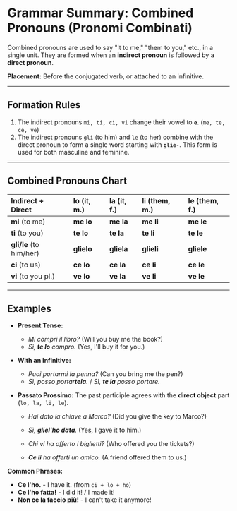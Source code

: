 
# Grammar Summary: Combined Pronouns (Pronomi Combinati)

Combined pronouns are used to say "it to me," "them to you," etc., in a single unit. They are formed when an **indirect pronoun** is followed by a **direct pronoun**.

**Placement:** Before the conjugated verb, or attached to an infinitive.

---

## Formation Rules

1.  The indirect pronouns `mi, ti, ci, vi` change their vowel to **`e`**. (`me, te, ce, ve`)
2.  The indirect pronouns `gli` (to him) and `le` (to her) combine with the direct pronoun to form a single word starting with **`glie-`**. This form is used for both masculine and feminine.

---

## Combined Pronouns Chart

| Indirect + Direct | lo (it, m.) | la (it, f.) | li (them, m.) | le (them, f.) |
| :---------------- | :---------- | :---------- | :------------ | :------------ |
| **mi** (to me)    | **me lo**   | **me la**   | **me li**     | **me le**     |
| **ti** (to you)   | **te lo**   | **te la**   | **te li**     | **te le**     |
| **gli/le** (to him/her) | **glielo**  | **gliela**  | **glieli**    | **gliele**    |
| **ci** (to us)    | **ce lo**   | **ce la**   | **ce li**     | **ce le**     |
| **vi** (to you pl.) | **ve lo**   | **ve la**   | **ve li**     | **ve le**     |

---

## Examples

*   **Present Tense:**
    *   *Mi compri il libro?* (Will you buy me the book?)
    *   *Sì, **te lo** compro.* (Yes, I'll buy it for you.)

*   **With an Infinitive:**
    *   *Puoi portarmi la penna?* (Can you bring me the pen?)
    *   *Sì, posso portar**tela**.* / *Sì, **te la** posso portare.*

*   **Passato Prossimo:** The past participle agrees with the **direct object** part (`lo, la, li, le`).
    *   *Hai dato la chiave a Marco?* (Did you give the key to Marco?)
    *   *Sì, **gliel'ho data**.* (Yes, I gave it to him.)

    *   *Chi vi ha offerto i biglietti?* (Who offered you the tickets?)
    *   ***Ce li** ha offerti un amico.* (A friend offered them to us.)

**Common Phrases:**
*   **Ce l'ho.** - I have it. (from `ci + lo + ho`)
*   **Ce l'ho fatta!** - I did it! / I made it!
*   **Non ce la faccio più!** - I can't take it anymore!

